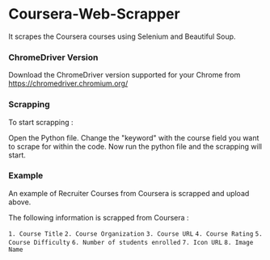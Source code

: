 # Coursera-Web-Scrapper
It scrapes the Coursera courses using Selenium and Beautiful Soup. 

### ChromeDriver Version

Download the ChromeDriver version supported for your Chrome from https://chromedriver.chromium.org/

### Scrapping

To start scrapping :

Open the Python file.
Change the "keyword" with the course field you want to scrape for within the code.
Now run the python file and the scrapping will start.


### Example

An example of Recruiter Courses from Coursera is scrapped and upload above.

The following information is scrapped from Coursera :

  ```1. Course Title```
  ```2. Course Organization```
  ```3. Course URL```
  ```4. Course Rating```
  ```5. Course Difficulty```
  ```6. Number of students enrolled```
  ```7. Icon URL```
  ```8. Image Name```
